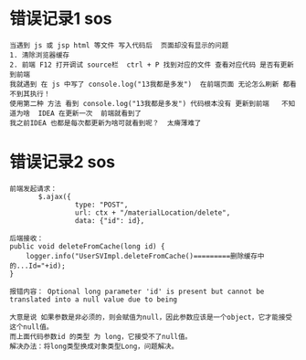 # 错误记录1  sos 
    当遇到 js 或 jsp html 等文件 写入代码后  页面却没有显示的问题
    1. 清除浏览器缓存
    2. 前端 F12 打开调试 source栏  ctrl + P 找到对应的文件 查看对应代码 是否有更新到前端
    我就遇到 在 js 中写了 console.log("13我都是多发")  在前端页面 无论怎么刷新 都看不到其执行！
    使用第二种 方法 看到 console.log("13我都是多发") 代码根本没有 更新到前端   不知道为啥  IDEA 在更新一次  前端就看到了
    我之前IDEA 也都是每次都更新为啥可就看到呢？  太瘠薄难了 
    
    
    
# 错误记录2 sos
    前端发起请求：
           $.ajax({
                    type: "POST",
                    url: ctx + "/materialLocation/delete",
                    data: {"id": id},
                    
    后端接收：
    public void deleteFromCache(long id) {
        logger.info("UserSVImpl.deleteFromCache()=========删除缓存中的...Id="+id);
    }
    
    报错内容： Optional long parameter 'id' is present but cannot be translated into a null value due to being
    
    大意是说 如果参数是非必须的，则会赋值为null，因此参数应该是一个object，它才能接受这个null值。
    而上面代码参数id 的类型 为 long，它接受不了null值。
    解决办法：将long类型换成对象类型Long，问题解决。
    
   
